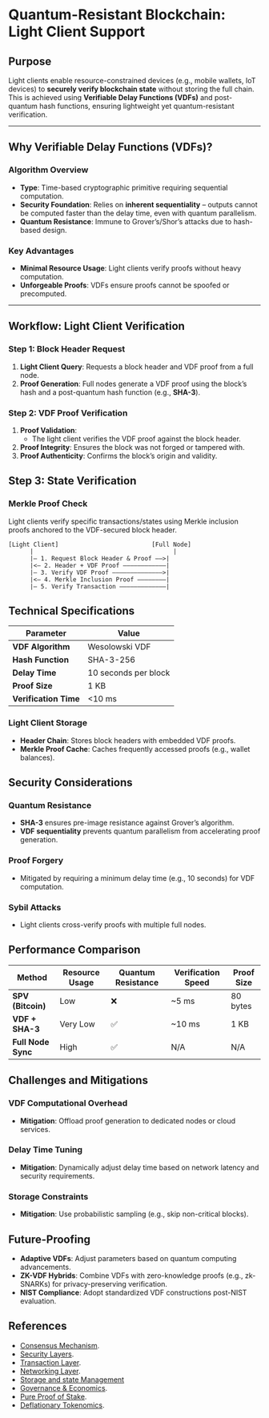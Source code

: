 # Quantum-Resistant Blockchain: Light Client Support

## **Purpose**

Light clients enable resource-constrained devices (e.g., mobile wallets, IoT devices) to **securely verify blockchain
state** without storing the full chain. This is achieved using **Verifiable Delay Functions (VDFs)** and post-quantum
hash functions, ensuring lightweight yet quantum-resistant verification.

---

## **Why Verifiable Delay Functions (VDFs)?**

### **Algorithm Overview**

- **Type**: Time-based cryptographic primitive requiring sequential computation.
- **Security Foundation**: Relies on **inherent sequentiality** – outputs cannot be computed faster than the delay time,
  even with quantum parallelism.
- **Quantum Resistance**: Immune to Grover’s/Shor’s attacks due to hash-based design.

### **Key Advantages**

- **Minimal Resource Usage**: Light clients verify proofs without heavy computation.
- **Unforgeable Proofs**: VDFs ensure proofs cannot be spoofed or precomputed.

---

## **Workflow: Light Client Verification**

### **Step 1: Block Header Request**

1. **Light Client Query**: Requests a block header and VDF proof from a full node.
2. **Proof Generation**: Full nodes generate a VDF proof using the block’s hash and a post-quantum hash function (e.g.,
   **SHA-3**).

### **Step 2: VDF Proof Verification**

1. **Proof Validation**:
    - The light client verifies the VDF proof against the block header.
2. **Proof Integrity**: Ensures the block was not forged or tampered with.
3. **Proof Authenticity**: Confirms the block’s origin and validity.

## Step 3: State Verification

### Merkle Proof Check

Light clients verify specific transactions/states using Merkle inclusion proofs anchored to the VDF-secured block
header.

```
[Light Client]                          [Full Node]  
      |                                       |  
      |— 1. Request Block Header & Proof ——>|  
      |<— 2. Header + VDF Proof ————————————|  
      |— 3. Verify VDF Proof ——————————————>|  
      |<— 4. Merkle Inclusion Proof ————————|  
      |— 5. Verify Transaction —————————————|
```

## Technical Specifications

| Parameter             | Value                |
|-----------------------|----------------------|
| **VDF Algorithm**     | Wesolowski VDF       |
| **Hash Function**     | SHA-3-256            |
| **Delay Time**        | 10 seconds per block |
| **Proof Size**        | 1 KB                 |
| **Verification Time** | <10 ms               |

### Light Client Storage

- **Header Chain**: Stores block headers with embedded VDF proofs.
- **Merkle Proof Cache**: Caches frequently accessed proofs (e.g., wallet balances).

## Security Considerations

### Quantum Resistance

- **SHA-3** ensures pre-image resistance against Grover’s algorithm.
- **VDF sequentiality** prevents quantum parallelism from accelerating proof generation.

### Proof Forgery

- Mitigated by requiring a minimum delay time (e.g., 10 seconds) for VDF computation.

### Sybil Attacks

- Light clients cross-verify proofs with multiple full nodes.

## Performance Comparison

| Method             | Resource Usage | Quantum Resistance | Verification Speed | Proof Size |
|--------------------|----------------|--------------------|--------------------|------------|
| **SPV (Bitcoin)**  | Low            | ❌                  | ~5 ms              | 80 bytes   |
| **VDF + SHA-3**    | Very Low       | ✅                  | ~10 ms             | 1 KB       |
| **Full Node Sync** | High           | ✅                  | N/A                | N/A        |

## Challenges and Mitigations

### VDF Computational Overhead

- **Mitigation**: Offload proof generation to dedicated nodes or cloud services.

### Delay Time Tuning

- **Mitigation**: Dynamically adjust delay time based on network latency and security requirements.

### Storage Constraints

- **Mitigation**: Use probabilistic sampling (e.g., skip non-critical blocks).

## Future-Proofing

- **Adaptive VDFs**: Adjust parameters based on quantum computing advancements.
- **ZK-VDF Hybrids**: Combine VDFs with zero-knowledge proofs (e.g., zk-SNARKs) for privacy-preserving verification.
- **NIST Compliance**: Adopt standardized VDF constructions post-NIST evaluation.

## References

- [Consensus Mechanism](https://github.com/GradeLabz/quantum-resistant-blockchain-docs/blob/main/1.0%20Introduction/1.0%20Introduction.md).
- [Security Layers](https://github.com/GradeLabz/quantum-resistant-blockchain-docs/tree/main/3.0%20Security%20Layers).
- [Transaction Layer](https://github.com/GradeLabz/quantum-resistant-blockchain-docs/blob/main/2.0%20Core%20Blockchain%20Features/2.2%20transaction-layer.md).
- [Networking Layer](https://github.com/GradeLabz/quantum-resistant-blockchain-docs/blob/main/3.0%20Security%20Layers/3.2%20networking-layer.md).
- [Storage and state Management](https://github.com/GradeLabz/quantum-resistant-blockchain-docs/blob/main/3.0%20Security%20Layers/3.3%20storage-and-state-management.md)
- [Governance & Economics](https://github.com/GradeLabz/quantum-resistant-blockchain-docs/tree/main/5.0%20Governance%20and%20Economics).
- [Pure Proof of Stake](https://github.com/GradeLabz/quantum-resistant-blockchain-docs/blob/main/5.0%20Governance%20and%20Economics/5.2%20pure-proof-of-stake.md).
- [Deflationary Tokenomics](https://github.com/GradeLabz/quantum-resistant-blockchain-docs/blob/main/5.0%20Governance%20and%20Economics/5.3%20deflationary-tokenomics.md).
